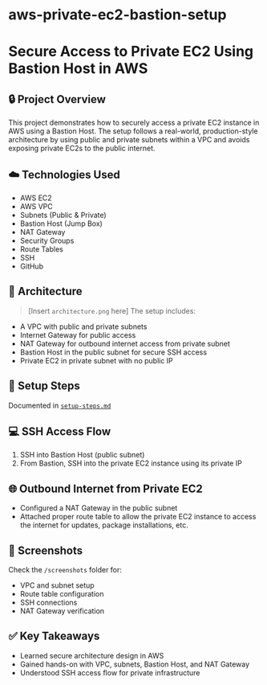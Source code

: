 # aws-private-ec2-bastion-setup
# Secure Access to Private EC2 Using Bastion Host in AWS

## 🔒 Project Overview
This project demonstrates how to securely access a private EC2 instance in AWS using a Bastion Host. 
The setup follows a real-world, production-style architecture by using public and private subnets 
within a VPC and avoids exposing private EC2s to the public internet.

## ☁️ Technologies Used
- AWS EC2
- AWS VPC
- Subnets (Public & Private)
- Bastion Host (Jump Box)
- NAT Gateway
- Security Groups
- Route Tables
- SSH
- GitHub

## 📐 Architecture
> [Insert `architecture.png` here]
The setup includes:
- A VPC with public and private subnets
- Internet Gateway for public access
- NAT Gateway for outbound internet access from private subnet
- Bastion Host in the public subnet for secure SSH access
- Private EC2 in private subnet with no public IP

## 🔧 Setup Steps
Documented in [`setup-steps.md`](./setup-steps.md)

## 💻 SSH Access Flow
1. SSH into Bastion Host (public subnet)
2. From Bastion, SSH into the private EC2 instance using its private IP

## 🌐 Outbound Internet from Private EC2
- Configured a NAT Gateway in the public subnet
- Attached proper route table to allow the private EC2 instance to access the internet for updates, package installations, etc.

## 📸 Screenshots
Check the `/screenshots` folder for:
- VPC and subnet setup
- Route table configuration
- SSH connections
- NAT Gateway verification

## ✅ Key Takeaways
- Learned secure architecture design in AWS
- Gained hands-on with VPC, subnets, Bastion Host, and NAT Gateway
- Understood SSH access flow for private infrastructure
